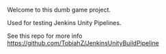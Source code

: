 Welcome to this dumb game project.

Used for testing Jenkins Unity Pipelines.

See this repo for more info https://github.com/TobiahZ/JenkinsUnityBuildPipeline


